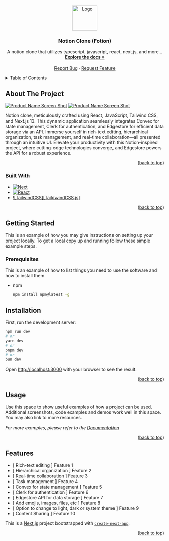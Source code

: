 <a name="readme-top"></a>

<br />
<div align="center">
  <a href[="https://github.com/larajmorningstar/notion_clone">
    <img src="https://github.com/larajmorningstar/notion_clone/assets/114085798/0d527884-818b-4d6f-a46a-08e215348337" alt="Logo" width="80" height="80">
  </a>


<h3 align="center">Notion Clone (Fotion) </h3>

  <p align="center">
    A notion clone that utilizes typescript, javascript, react, next.js, and more...
    <br />
    <a href="https://github.com/larajmorningstar/notion_clone"><strong>Explore the docs »</strong></a>
    <br />
    <br />
    <a href="https://github.com/larajmorningstar/notion_clone/issues">Report Bug</a>
    ·
    <a href="https://github.com/larajmorningstar/notion_clone/issues">Request Feature</a>
  </p>
</div>



<!-- TABLE OF CONTENTS -->
<details>
  <summary>Table of Contents</summary>
  <ol>
    <li>
      <a href="#about-the-project">About The Project</a>
      <ul>
        <li><a href="#built-with">Built With</a></li>
      </ul>
    </li>
    <li>
      <a href="#getting-started">Getting Started</a>
      <ul>
        <li><a href="#prerequisites">Prerequisites</a></li>
        <li><a href="#installation">Installation</a></li>
      </ul>
    </li>
    <li><a href="#roadmap">Features</a></li>
  </ol>
</details>



<!-- ABOUT THE PROJECT -->
## About The Project

[![Product Name Screen Shot][product-screenshot]](https://example.com)
[![Product Name Screen Shot][product-screentshot2]](https://example.com)

Notion clone, meticulously crafted using React, JavaScript, Tailwind CSS, and Next.js 13. This dynamic application seamlessly integrates Convex for state management, Clerk for authentication, and Edgestore for efficient data storage via an API. Immerse yourself in rich-text editing, hierarchical organization, task management, and real-time collaboration—all presented through an intuitive UI. Elevate your productivity with this Notion-inspired project, where cutting-edge technologies converge, and Edgestore powers the API for a robust experience.


<p align="right">(<a href="#readme-top">back to top</a>)</p>



### Built With

* [![Next][Next.js]][Next-url]
* [![React][React.js]][React-url]
* [![TailwindCSS][TaildwindCSS.js]][TailwindCSS-url]

<p align="right">(<a href="#readme-top">back to top</a>)</p>



<!-- GETTING STARTED -->
## Getting Started

This is an example of how you may give instructions on setting up your project locally.
To get a local copy up and running follow these simple example steps.

### Prerequisites

This is an example of how to list things you need to use the software and how to install them.
* npm
  ```sh
  npm install npm@latest -g
  ```

## Installation

First, run the development server:

```bash
npm run dev
# or
yarn dev
# or
pnpm dev
# or
bun dev
```

Open [http://localhost:3000](http://localhost:3000) with your browser to see the result.

<p align="right">(<a href="#readme-top">back to top</a>)</p>


<!-- USAGE EXAMPLES -->
## Usage

Use this space to show useful examples of how a project can be used. Additional screenshots, code examples and demos work well in this space. You may also link to more resources.

_For more examples, please refer to the [Documentation](https://example.com)_

<p align="right">(<a href="#readme-top">back to top</a>)</p>


<!-- Features -->
## Features

- [ Rich-text editing ] Feature 1
- [  Hierarchical organization ] Feature 2
- [ Real-time collaboration ] Feature 3
- [ Task management ] Feature 4
- [ Convex for state management ] Feature 5
- [ Clerk for authentication ] Feature 6
- [ Edgestore API for data storage ] Feature 7
- [ Add emojis, images, files, etc ] Feature 8
- [ Option to change to light, dark or system theme ] Feature 9
- [ Content Sharing ] Feature 10

This is a [Next.js](https://nextjs.org/) project bootstrapped with [`create-next-app`](https://github.com/vercel/next.js/tree/canary/packages/create-next-app).


<p align="right">(<a href="#readme-top">back to top</a>)</p>


<!-- MARKDOWN LINKS & IMAGES -->
<!-- https://www.markdownguide.org/basic-syntax/#reference-style-links -->
[product-screenshot]: https://github.com/larajmorningstar/notion_clone/assets/114085798/8ac7d0e1-ad7a-4d6d-a0c5-03ca6c8aef46
[product-screentshot2]: https://github.com/larajmorningstar/notion_clone/assets/114085798/61626b86-64f9-44ff-a317-484971d564c5
[Next.js]: https://img.shields.io/badge/next.js-000000?style=for-the-badge&logo=nextdotjs&logoColor=white
[Next-url]: https://nextjs.org/
[React.js]: https://img.shields.io/badge/React-20232A?style=for-the-badge&logo=react&logoColor=61DAFB
[React-url]: https://reactjs.org/
[TailwindCSS.js]: https://img.shields.io/static/v1?style=for-the-badge&message=Tailwind+CSS&color=222222&logo=Tailwind+CSS&logoColor=06B6D4&label=
[TailwindCSS-url]: https://tailwindcss.com/

